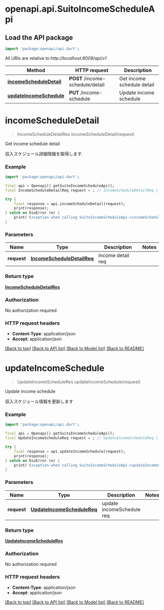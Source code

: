 # openapi.api.SuitoIncomeScheduleApi

## Load the API package
```dart
import 'package:openapi/api.dart';
```

All URIs are relative to *http://localhost:8009/api/v1*

Method | HTTP request | Description
------------- | ------------- | -------------
[**incomeScheduleDetail**](SuitoIncomeScheduleApi.md#incomescheduledetail) | **POST** /income-schedule/detail | Get income schedule detail
[**updateIncomeSchedule**](SuitoIncomeScheduleApi.md#updateincomeschedule) | **PUT** /income-schedule | Update income schedule


# **incomeScheduleDetail**
> IncomeScheduleDetailRes incomeScheduleDetail(request)

Get income schedule detail

収入スケジュール詳細情報を取得します.

### Example
```dart
import 'package:openapi/api.dart';

final api = Openapi().getSuitoIncomeScheduleApi();
final IncomeScheduleDetailReq request = ; // IncomeScheduleDetailReq | income detail req

try {
    final response = api.incomeScheduleDetail(request);
    print(response);
} catch on DioError (e) {
    print('Exception when calling SuitoIncomeScheduleApi->incomeScheduleDetail: $e\n');
}
```

### Parameters

Name | Type | Description  | Notes
------------- | ------------- | ------------- | -------------
 **request** | [**IncomeScheduleDetailReq**](IncomeScheduleDetailReq.md)| income detail req | 

### Return type

[**IncomeScheduleDetailRes**](IncomeScheduleDetailRes.md)

### Authorization

No authorization required

### HTTP request headers

 - **Content-Type**: application/json
 - **Accept**: application/json

[[Back to top]](#) [[Back to API list]](../README.md#documentation-for-api-endpoints) [[Back to Model list]](../README.md#documentation-for-models) [[Back to README]](../README.md)

# **updateIncomeSchedule**
> UpdateIncomeScheduleRes updateIncomeSchedule(request)

Update income schedule

収入スケジュール情報を更新します

### Example
```dart
import 'package:openapi/api.dart';

final api = Openapi().getSuitoIncomeScheduleApi();
final UpdateIncomeScheduleReq request = ; // UpdateIncomeScheduleReq | update incomeSchedule req

try {
    final response = api.updateIncomeSchedule(request);
    print(response);
} catch on DioError (e) {
    print('Exception when calling SuitoIncomeScheduleApi->updateIncomeSchedule: $e\n');
}
```

### Parameters

Name | Type | Description  | Notes
------------- | ------------- | ------------- | -------------
 **request** | [**UpdateIncomeScheduleReq**](UpdateIncomeScheduleReq.md)| update incomeSchedule req | 

### Return type

[**UpdateIncomeScheduleRes**](UpdateIncomeScheduleRes.md)

### Authorization

No authorization required

### HTTP request headers

 - **Content-Type**: application/json
 - **Accept**: application/json

[[Back to top]](#) [[Back to API list]](../README.md#documentation-for-api-endpoints) [[Back to Model list]](../README.md#documentation-for-models) [[Back to README]](../README.md)

